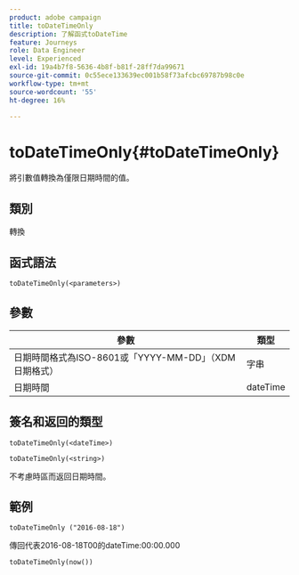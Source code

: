 ```yaml
---
product: adobe campaign
title: toDateTimeOnly
description: 了解函式toDateTime
feature: Journeys
role: Data Engineer
level: Experienced
exl-id: 19a4b7f8-5636-4b8f-b81f-28ff7da99671
source-git-commit: 0c55ece133639ec001b58f73afcbc69787b98c0e
workflow-type: tm+mt
source-wordcount: '55'
ht-degree: 16%

---
```


# toDateTimeOnly{#toDateTimeOnly}

將引數值轉換為僅限日期時間的值。

## 類別

轉換

## 函式語法

`toDateTimeOnly(<parameters>)`

## 參數

| 參數 | 類型 |
|-----------|------------------|
| 日期時間格式為ISO-8601或「YYYY-MM-DD」（XDM日期格式） | 字串 |
| 日期時間 | dateTime |

## 簽名和返回的類型

`toDateTimeOnly(<dateTime>)`

`toDateTimeOnly(<string>)`
<!--`toDateTimeOnly(<integer>,<integer>,<integer>)`
`toDateTimeOnly(<integer>,<integer>,<integer>,<integer>,<integer>,<integer>)`-->

不考慮時區而返回日期時間。

## 範例

`toDateTimeOnly ("2016-08-18")`

傳回代表2016-08-18T00的dateTime:00:00.000

`toDateTimeOnly(now())`

<!--`toDateTimeOnly(2016,8,18,23,17,59)`

Returns 2016-08-18T23:17:59.000.

`toDateTimeOnly(2016,8,18)`

Returns 2016-08-18T00:00:00.000.-->
